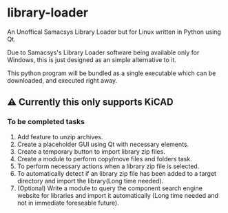 # library-loader
An Unoffical Samacsys Library Loader but for Linux written in Python using Qt.

Due to Samacsys's Library Loader software being available only for Windows, this is just designed as an simple alternative to it.

This python program will be bundled as a single executable which can be downloaded, and executed right away.

## ⚠️ Currently this only supports KiCAD

### To be completed tasks
1. Add feature to unzip archives.
2. Create a placeholder GUI using Qt with necessary elements.
3. Create a temporary button to import library zip files.
4. Create a module to perform copy/move files and folders task.
5. To perform necessary actions when a library zip file is selected.
6. To automatically detect if an library zip file has been added to a target directory and import the library(Long time needed).
7. (Optional) Write a module to query the component search engine website for libraries and import it automatically (Long time needed and not in immediate foreseable future).
